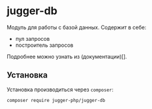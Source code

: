 # jugger-db

Модуль для работы с базой данных. Содержит в себе:
- пул запросов
- построитель запросов

Подробнее можно узнать из (документации)[].

## Установка

Установка производиться через `composer`:
```
composer require jugger-php/jugger-db
```
